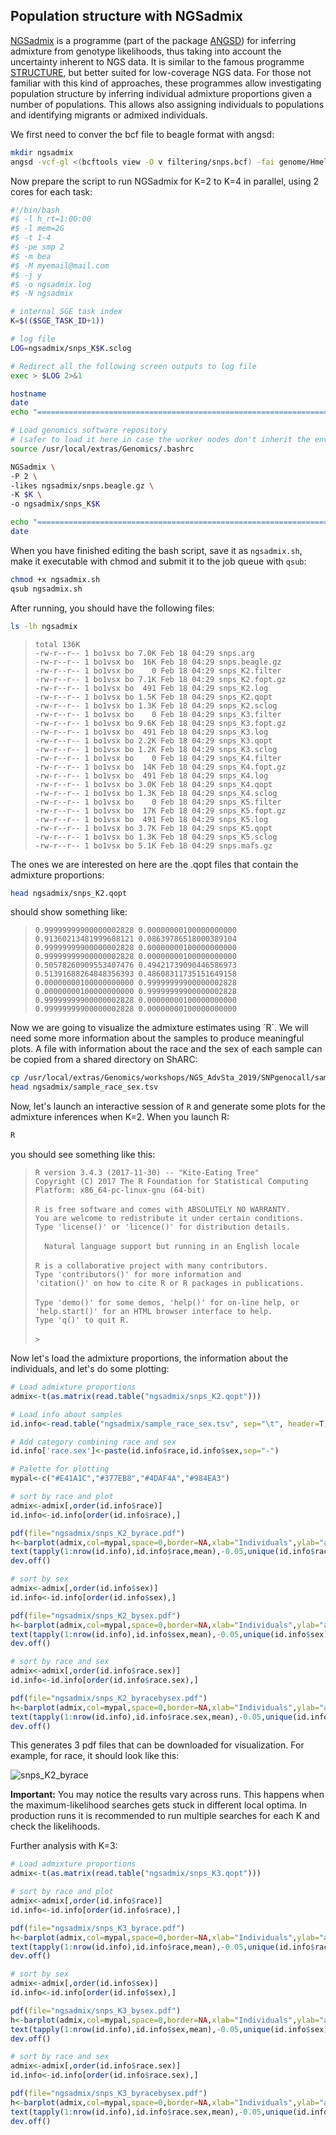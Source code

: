 ## Population structure with NGSadmix

[NGSadmix](http://www.popgen.dk/software/index.php/NgsAdmix) is a programme (part of the package [ANGSD](http://www.popgen.dk/angsd/index.php/ANGSD)) for inferring admixture from genotype likelihoods, thus taking into account the uncertainty inherent to NGS data. It is similar to the famous programme [STRUCTURE](https://web.stanford.edu/group/pritchardlab/structure.html), but better suited for low-coverage NGS data. For those not familiar with this kind of approaches, these programmes allow investigating population structure by inferring individual admixture proportions given a number of populations. This allows also assigning individuals to populations and identifying migrants or admixed individuals.

We first need to conver the bcf file to beagle format with angsd:
```bash
mkdir ngsadmix
angsd -vcf-gl <(bcftools view -O v filtering/snps.bcf) -fai genome/Hmel2.fa.fai -doMaf 3 -nInd 32 -domajorminor 1 -doglf 2 -out ngsadmix/snps
```

Now prepare the script to run NGSadmix for K=2 to K=4 in parallel, using 2 cores for each task:

```bash
#!/bin/bash
#$ -l h_rt=1:00:00
#$ -l mem=2G
#$ -t 1-4
#$ -pe smp 2
#$ -m bea
#$ -M myemail@mail.com
#$ -j y
#$ -o ngsadmix.log
#$ -N ngsadmix

# internal SGE task index
K=$(($SGE_TASK_ID+1))

# log file
LOG=ngsadmix/snps_K$K.sclog

# Redirect all the following screen outputs to log file
exec > $LOG 2>&1

hostname
date
echo "=============================================================================="

# Load genomics software repository
# (safer to load it here in case the worker nodes don't inherit the environment)
source /usr/local/extras/Genomics/.bashrc 

NGSadmix \
-P 2 \
-likes ngsadmix/snps.beagle.gz \
-K $K \
-o ngsadmix/snps_K$K 

echo "=============================================================================="
date
```
When you have finished editing the bash script, save it as `ngsadmix.sh`, make it executable with chmod and submit it to the job queue with `qsub`:
```bash
chmod +x ngsadmix.sh
qsub ngsadmix.sh
```
After running, you should have the following files: 
```bash
ls -lh ngsadmix
```
>``total 136K``<br>
>``-rw-r--r-- 1 bo1vsx bo 7.0K Feb 18 04:29 snps.arg``<br>
>``-rw-r--r-- 1 bo1vsx bo  16K Feb 18 04:29 snps.beagle.gz``<br>
>``-rw-r--r-- 1 bo1vsx bo    0 Feb 18 04:29 snps_K2.filter``<br>
>``-rw-r--r-- 1 bo1vsx bo 7.1K Feb 18 04:29 snps_K2.fopt.gz``<br>
>``-rw-r--r-- 1 bo1vsx bo  491 Feb 18 04:29 snps_K2.log``<br>
>``-rw-r--r-- 1 bo1vsx bo 1.5K Feb 18 04:29 snps_K2.qopt``<br>
>``-rw-r--r-- 1 bo1vsx bo 1.3K Feb 18 04:29 snps_K2.sclog``<br>
>``-rw-r--r-- 1 bo1vsx bo    0 Feb 18 04:29 snps_K3.filter``<br>
>``-rw-r--r-- 1 bo1vsx bo 9.6K Feb 18 04:29 snps_K3.fopt.gz``<br>
>``-rw-r--r-- 1 bo1vsx bo  491 Feb 18 04:29 snps_K3.log``<br>
>``-rw-r--r-- 1 bo1vsx bo 2.2K Feb 18 04:29 snps_K3.qopt``<br>
>``-rw-r--r-- 1 bo1vsx bo 1.2K Feb 18 04:29 snps_K3.sclog``<br>
>``-rw-r--r-- 1 bo1vsx bo    0 Feb 18 04:29 snps_K4.filter``<br>
>``-rw-r--r-- 1 bo1vsx bo  14K Feb 18 04:29 snps_K4.fopt.gz``<br>
>``-rw-r--r-- 1 bo1vsx bo  491 Feb 18 04:29 snps_K4.log``<br>
>``-rw-r--r-- 1 bo1vsx bo 3.0K Feb 18 04:29 snps_K4.qopt``<br>
>``-rw-r--r-- 1 bo1vsx bo 1.3K Feb 18 04:29 snps_K4.sclog``<br>
>``-rw-r--r-- 1 bo1vsx bo    0 Feb 18 04:29 snps_K5.filter``<br>
>``-rw-r--r-- 1 bo1vsx bo  17K Feb 18 04:29 snps_K5.fopt.gz``<br>
>``-rw-r--r-- 1 bo1vsx bo  491 Feb 18 04:29 snps_K5.log``<br>
>``-rw-r--r-- 1 bo1vsx bo 3.7K Feb 18 04:29 snps_K5.qopt``<br>
>``-rw-r--r-- 1 bo1vsx bo 1.3K Feb 18 04:29 snps_K5.sclog``<br>
>``-rw-r--r-- 1 bo1vsx bo 5.1K Feb 18 04:29 snps.mafs.gz``<br>

The ones we are interested on here are the .qopt files that contain the admixture proportions:
```bash
head ngsadmix/snps_K2.qopt
```
should show something like:
>``0.99999999900000002828 0.00000000100000000000 ``<br>
>``0.91360213481999608121 0.08639786518000389104 ``<br>
>``0.99999999900000002828 0.00000000100000000000 ``<br>
>``0.99999999900000002828 0.00000000100000000000 ``<br>
>``0.50578260909553407476 0.49421739090446586973 ``<br>
>``0.51391688264848356393 0.48608311735151649158 ``<br>
>``0.00000000100000000000 0.99999999900000002828 ``<br>
>``0.00000000100000000000 0.99999999900000002828 ``<br>
>``0.99999999900000002828 0.00000000100000000000 ``<br>
>``0.99999999900000002828 0.00000000100000000000 ``<br>

Now we are going to visualize the admixture estimates using ´R´. We will need some more information about the samples to produce meaningful plots. A file with information about the race and the sex of each sample can be copied from a shared directory on ShARC:
```bash
cp /usr/local/extras/Genomics/workshops/NGS_AdvSta_2019/SNPgenocall/sample_race_sex.tsv ngsadmix/ 
head ngsadmix/sample_race_sex.tsv
```
Now, let's launch an interactive session of ``R`` and generate some plots for the admixture inferences when K=2. When you launch R:
```bash
R
```
you should see something like this:

>``R version 3.4.3 (2017-11-30) -- "Kite-Eating Tree"``<br>
>``Copyright (C) 2017 The R Foundation for Statistical Computing``<br>
>``Platform: x86_64-pc-linux-gnu (64-bit)``<br>
><br>
>``R is free software and comes with ABSOLUTELY NO WARRANTY.``<br>
>``You are welcome to redistribute it under certain conditions.``<br>
>``Type 'license()' or 'licence()' for distribution details.``<br>
><br>
>``  Natural language support but running in an English locale``<br>
><br>
>``R is a collaborative project with many contributors.``<br>
>``Type 'contributors()' for more information and``<br>
>``'citation()' on how to cite R or R packages in publications.``<br>
><br>
>``Type 'demo()' for some demos, 'help()' for on-line help, or``<br>
>``'help.start()' for an HTML browser interface to help.``<br>
>``Type 'q()' to quit R.``<br>
><br>
>``> ``<br>

Now let's load the admixture proportions, the information about the individuals, and let's do some plotting:
```R
# Load admixture proportions
admix<-t(as.matrix(read.table("ngsadmix/snps_K2.qopt")))

# Load info about samples
id.info<-read.table("ngsadmix/sample_race_sex.tsv", sep="\t", header=T)

# Add category combining race and sex
id.info['race.sex']<-paste(id.info$race,id.info$sex,sep="-")

# Palette for plotting
mypal<-c("#E41A1C","#377EB8","#4DAF4A","#984EA3")

# sort by race and plot
admix<-admix[,order(id.info$race)]
id.info<-id.info[order(id.info$race),]

pdf(file="ngsadmix/snps_K2_byrace.pdf")
h<-barplot(admix,col=mypal,space=0,border=NA,xlab="Individuals",ylab="admixture")
text(tapply(1:nrow(id.info),id.info$race,mean),-0.05,unique(id.info$race),xpd=T)
dev.off()

# sort by sex
admix<-admix[,order(id.info$sex)]
id.info<-id.info[order(id.info$sex),]

pdf(file="ngsadmix/snps_K2_bysex.pdf")
h<-barplot(admix,col=mypal,space=0,border=NA,xlab="Individuals",ylab="admixture")
text(tapply(1:nrow(id.info),id.info$sex,mean),-0.05,unique(id.info$sex),xpd=T)
dev.off()

# sort by race and sex
admix<-admix[,order(id.info$race.sex)]
id.info<-id.info[order(id.info$race.sex),]

pdf(file="ngsadmix/snps_K2_byracebysex.pdf")
h<-barplot(admix,col=mypal,space=0,border=NA,xlab="Individuals",ylab="admixture")
text(tapply(1:nrow(id.info),id.info$race.sex,mean),-0.05,unique(id.info$race.sex),xpd=T)
dev.off()
```
This generates 3 pdf files that can be downloaded for visualization. For example, for race, it should look like this:

![snps_K2_byrace](snps_K2_byrace.png)

__Important:__ You may notice the results vary across runs. This happens when the maximum-likelihood searches gets stuck in different local optima. In production runs it is recommended to run multiple searches for each K and check the likelihoods.

Further analysis with K=3:

```R
# Load admixture proportions
admix<-t(as.matrix(read.table("ngsadmix/snps_K3.qopt")))

# sort by race and plot
admix<-admix[,order(id.info$race)]
id.info<-id.info[order(id.info$race),]

pdf(file="ngsadmix/snps_K3_byrace.pdf")
h<-barplot(admix,col=mypal,space=0,border=NA,xlab="Individuals",ylab="admixture")
text(tapply(1:nrow(id.info),id.info$race,mean),-0.05,unique(id.info$race),xpd=T)
dev.off()

# sort by sex
admix<-admix[,order(id.info$sex)]
id.info<-id.info[order(id.info$sex),]

pdf(file="ngsadmix/snps_K3_bysex.pdf")
h<-barplot(admix,col=mypal,space=0,border=NA,xlab="Individuals",ylab="admixture")
text(tapply(1:nrow(id.info),id.info$sex,mean),-0.05,unique(id.info$sex),xpd=T)
dev.off()

# sort by race and sex
admix<-admix[,order(id.info$race.sex)]
id.info<-id.info[order(id.info$race.sex),]

pdf(file="ngsadmix/snps_K3_byracebysex.pdf")
h<-barplot(admix,col=mypal,space=0,border=NA,xlab="Individuals",ylab="admixture")
text(tapply(1:nrow(id.info),id.info$race.sex,mean),-0.05,unique(id.info$race.sex),xpd=T)
dev.off()
```
